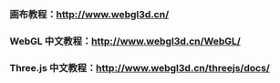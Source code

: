 ### 画布教程：http://www.webgl3d.cn/

### WebGL 中文教程：http://www.webgl3d.cn/WebGL/

### Three.js 中文教程：http://www.webgl3d.cn/threejs/docs/

